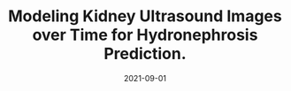 ---
date: "2021-09-01"
external_link: https://github.com/stan-hua/temporal_hydronephrosis
image:
  caption: 
  focal_point: Smart
summary: Deep learning has shown useful in predicting obstructive hydronephrosis in children using only ultrasound images taken during a single visit. Patients typically take multiple ultrasounds each on separate hospital visits. We seek to improve the current 2D convolutional model by adapting it to the latest spatio-temporal methods.
tags:
- Completed
title: Modeling Kidney Ultrasound Images over Time for Hydronephrosis Prediction.
---